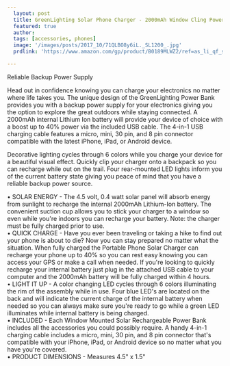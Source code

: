 ```yaml
---
  layout: post
  title: GreenLighting Solar Phone Charger - 2000mAh Window Cling Power Bank
  featured: true
  author: 
  tags: [accessories, phones]
  image: '/images/posts/2017_10/71QLBO8y6iL._SL1200_.jpg'
  prdlink: 'https://www.amazon.com/gp/product/B0189MLWZ2/ref=as_li_qf_sp_asin_il_tl?ie=UTF8&tag=ehdwhqkr-20&camp=1789&creative=9325&linkCode=as2&creativeASIN=B0189MLWZ2&linkId=db9ddc11213519b2073c58e6c66d65b1'

---
```


Reliable Backup Power Supply

Head out in confidence knowing you can charge your electronics no matter where life takes you. The unique design of the GreenLighting Power Bank provides you with a backup power supply for your electronics giving you the option to explore the great outdoors while staying connected. A 2000mAh internal Lithium Ion battery will provide your device of choice with a boost up to 40% power via the included USB cable. The 4-in-1 USB charging cable features a micro, mini, 30 pin, and 8 pin connector compatible with the latest iPhone, iPad, or Android device.<br>
 
Decorative lighting cycles through 6 colors while you charge your device for a beautiful visual effect. Quickly clip your charger onto a backpack so you can recharge while out on the trail. Four rear-mounted LED lights inform you of the current battery state giving you peace of mind that you have a reliable backup power source.
<br>

• SOLAR ENERGY - The 4.5 volt, 0.4 watt solar panel will absorb energy from sunlight to recharge the internal 2000mAh Lithium-Ion battery. The convenient suction cup allows you to stick your charger to a window so even while you're indoors you can recharge your battery. Note: the charger must be fully charged prior to use.<br>
• QUICK CHARGE - Have you ever been traveling or taking a hike to find out your phone is about to die? Now you can stay prepared no matter what the situation. When fully charged the Portable Phone Solar Charger can recharge your phone up to 40% so you can rest easy knowing you can access your GPS or make a call when needed. If you're looking to quickly recharge your internal battery just plug in the attached USB cable to your computer and the 2000mAh battery will be fully charged within 4 hours.<br>
• LIGHT IT UP - A color changing LED cycles through 6 colors illuminating the rim of the assembly while in use. Four blue LED's are located on the back and will indicate the current charge of the internal battery when needed so you can always make sure you're ready to go while a green LED illuminates while internal battery is being charged.<br>
• INCLUDED - Each Window Mounted Solar Rechargeable Power Bank includes all the accessories you could possibly require. A handy 4-in-1 charging cable includes a micro, mini, 30 pin, and 8 pin connector that's compatible with your iPhone, iPad, or Android device so no matter what you have you're covered.<br>
• PRODUCT DIMENSIONS - Measures 4.5" x 1.5"<br>